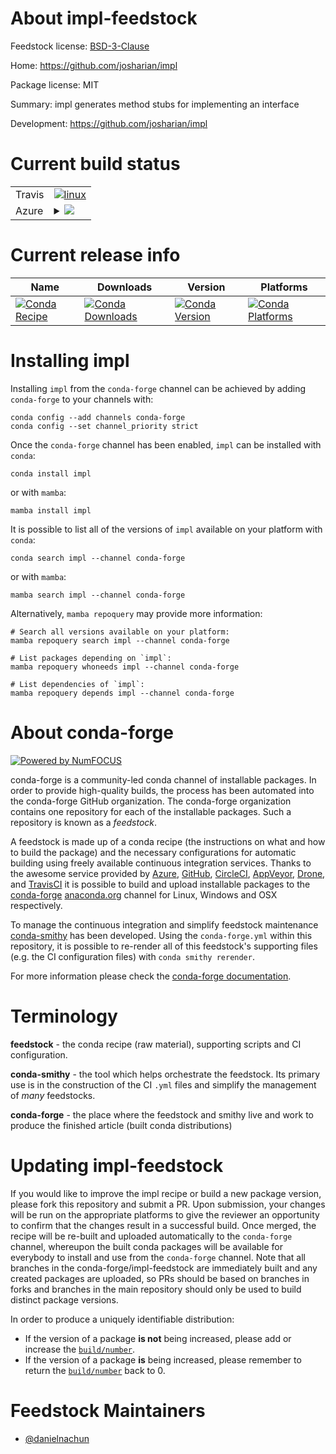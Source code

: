 About impl-feedstock
====================

Feedstock license: [BSD-3-Clause](https://github.com/conda-forge/impl-feedstock/blob/main/LICENSE.txt)

Home: https://github.com/josharian/impl

Package license: MIT

Summary: impl generates method stubs for implementing an interface

Development: https://github.com/josharian/impl

Current build status
====================


<table><tr>
    <td>Travis</td>
    <td>
      <a href="https://app.travis-ci.com/conda-forge/impl-feedstock">
        <img alt="linux" src="https://img.shields.io/travis/com/conda-forge/impl-feedstock/main.svg?label=Linux">
      </a>
    </td>
  </tr>
    
  <tr>
    <td>Azure</td>
    <td>
      <details>
        <summary>
          <a href="https://dev.azure.com/conda-forge/feedstock-builds/_build/latest?definitionId=23146&branchName=main">
            <img src="https://dev.azure.com/conda-forge/feedstock-builds/_apis/build/status/impl-feedstock?branchName=main">
          </a>
        </summary>
        <table>
          <thead><tr><th>Variant</th><th>Status</th></tr></thead>
          <tbody><tr>
              <td>linux_64</td>
              <td>
                <a href="https://dev.azure.com/conda-forge/feedstock-builds/_build/latest?definitionId=23146&branchName=main">
                  <img src="https://dev.azure.com/conda-forge/feedstock-builds/_apis/build/status/impl-feedstock?branchName=main&jobName=linux&configuration=linux%20linux_64_" alt="variant">
                </a>
              </td>
            </tr><tr>
              <td>linux_aarch64</td>
              <td>
                <a href="https://dev.azure.com/conda-forge/feedstock-builds/_build/latest?definitionId=23146&branchName=main">
                  <img src="https://dev.azure.com/conda-forge/feedstock-builds/_apis/build/status/impl-feedstock?branchName=main&jobName=linux&configuration=linux%20linux_aarch64_" alt="variant">
                </a>
              </td>
            </tr><tr>
              <td>linux_ppc64le</td>
              <td>
                <a href="https://dev.azure.com/conda-forge/feedstock-builds/_build/latest?definitionId=23146&branchName=main">
                  <img src="https://dev.azure.com/conda-forge/feedstock-builds/_apis/build/status/impl-feedstock?branchName=main&jobName=linux&configuration=linux%20linux_ppc64le_" alt="variant">
                </a>
              </td>
            </tr><tr>
              <td>osx_64</td>
              <td>
                <a href="https://dev.azure.com/conda-forge/feedstock-builds/_build/latest?definitionId=23146&branchName=main">
                  <img src="https://dev.azure.com/conda-forge/feedstock-builds/_apis/build/status/impl-feedstock?branchName=main&jobName=osx&configuration=osx%20osx_64_" alt="variant">
                </a>
              </td>
            </tr><tr>
              <td>osx_arm64</td>
              <td>
                <a href="https://dev.azure.com/conda-forge/feedstock-builds/_build/latest?definitionId=23146&branchName=main">
                  <img src="https://dev.azure.com/conda-forge/feedstock-builds/_apis/build/status/impl-feedstock?branchName=main&jobName=osx&configuration=osx%20osx_arm64_" alt="variant">
                </a>
              </td>
            </tr><tr>
              <td>win_64</td>
              <td>
                <a href="https://dev.azure.com/conda-forge/feedstock-builds/_build/latest?definitionId=23146&branchName=main">
                  <img src="https://dev.azure.com/conda-forge/feedstock-builds/_apis/build/status/impl-feedstock?branchName=main&jobName=win&configuration=win%20win_64_" alt="variant">
                </a>
              </td>
            </tr>
          </tbody>
        </table>
      </details>
    </td>
  </tr>
</table>

Current release info
====================

| Name | Downloads | Version | Platforms |
| --- | --- | --- | --- |
| [![Conda Recipe](https://img.shields.io/badge/recipe-impl-green.svg)](https://anaconda.org/conda-forge/impl) | [![Conda Downloads](https://img.shields.io/conda/dn/conda-forge/impl.svg)](https://anaconda.org/conda-forge/impl) | [![Conda Version](https://img.shields.io/conda/vn/conda-forge/impl.svg)](https://anaconda.org/conda-forge/impl) | [![Conda Platforms](https://img.shields.io/conda/pn/conda-forge/impl.svg)](https://anaconda.org/conda-forge/impl) |

Installing impl
===============

Installing `impl` from the `conda-forge` channel can be achieved by adding `conda-forge` to your channels with:

```
conda config --add channels conda-forge
conda config --set channel_priority strict
```

Once the `conda-forge` channel has been enabled, `impl` can be installed with `conda`:

```
conda install impl
```

or with `mamba`:

```
mamba install impl
```

It is possible to list all of the versions of `impl` available on your platform with `conda`:

```
conda search impl --channel conda-forge
```

or with `mamba`:

```
mamba search impl --channel conda-forge
```

Alternatively, `mamba repoquery` may provide more information:

```
# Search all versions available on your platform:
mamba repoquery search impl --channel conda-forge

# List packages depending on `impl`:
mamba repoquery whoneeds impl --channel conda-forge

# List dependencies of `impl`:
mamba repoquery depends impl --channel conda-forge
```


About conda-forge
=================

[![Powered by
NumFOCUS](https://img.shields.io/badge/powered%20by-NumFOCUS-orange.svg?style=flat&colorA=E1523D&colorB=007D8A)](https://numfocus.org)

conda-forge is a community-led conda channel of installable packages.
In order to provide high-quality builds, the process has been automated into the
conda-forge GitHub organization. The conda-forge organization contains one repository
for each of the installable packages. Such a repository is known as a *feedstock*.

A feedstock is made up of a conda recipe (the instructions on what and how to build
the package) and the necessary configurations for automatic building using freely
available continuous integration services. Thanks to the awesome service provided by
[Azure](https://azure.microsoft.com/en-us/services/devops/), [GitHub](https://github.com/),
[CircleCI](https://circleci.com/), [AppVeyor](https://www.appveyor.com/),
[Drone](https://cloud.drone.io/welcome), and [TravisCI](https://travis-ci.com/)
it is possible to build and upload installable packages to the
[conda-forge](https://anaconda.org/conda-forge) [anaconda.org](https://anaconda.org/)
channel for Linux, Windows and OSX respectively.

To manage the continuous integration and simplify feedstock maintenance
[conda-smithy](https://github.com/conda-forge/conda-smithy) has been developed.
Using the ``conda-forge.yml`` within this repository, it is possible to re-render all of
this feedstock's supporting files (e.g. the CI configuration files) with ``conda smithy rerender``.

For more information please check the [conda-forge documentation](https://conda-forge.org/docs/).

Terminology
===========

**feedstock** - the conda recipe (raw material), supporting scripts and CI configuration.

**conda-smithy** - the tool which helps orchestrate the feedstock.
                   Its primary use is in the construction of the CI ``.yml`` files
                   and simplify the management of *many* feedstocks.

**conda-forge** - the place where the feedstock and smithy live and work to
                  produce the finished article (built conda distributions)


Updating impl-feedstock
=======================

If you would like to improve the impl recipe or build a new
package version, please fork this repository and submit a PR. Upon submission,
your changes will be run on the appropriate platforms to give the reviewer an
opportunity to confirm that the changes result in a successful build. Once
merged, the recipe will be re-built and uploaded automatically to the
`conda-forge` channel, whereupon the built conda packages will be available for
everybody to install and use from the `conda-forge` channel.
Note that all branches in the conda-forge/impl-feedstock are
immediately built and any created packages are uploaded, so PRs should be based
on branches in forks and branches in the main repository should only be used to
build distinct package versions.

In order to produce a uniquely identifiable distribution:
 * If the version of a package **is not** being increased, please add or increase
   the [``build/number``](https://docs.conda.io/projects/conda-build/en/latest/resources/define-metadata.html#build-number-and-string).
 * If the version of a package **is** being increased, please remember to return
   the [``build/number``](https://docs.conda.io/projects/conda-build/en/latest/resources/define-metadata.html#build-number-and-string)
   back to 0.

Feedstock Maintainers
=====================

* [@danielnachun](https://github.com/danielnachun/)

